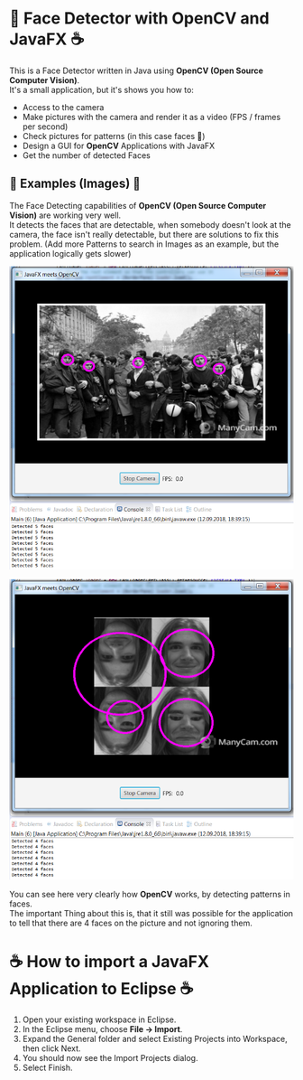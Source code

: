 # 👥 Face Detector with OpenCV and JavaFX ☕️

This is a Face Detector written in Java using **OpenCV (Open Source Computer Vision)**. </br>
It's a small application, but it's shows you how to:</br>

- Access to the camera
- Make pictures with the camera and render it as a video (FPS / frames per second)
- Check pictures for patterns (in this case faces 👥)
- Design a GUI for **OpenCV** Applications with JavaFX
- Get the number of detected Faces

## 👥 Examples (Images) 👥

The Face Detecting capabilities of **OpenCV (Open Source Computer Vision)** are working very well.</br>
It detects the faces that are detectable, when somebody doesn't look at the camera, the face isn't really detectable, but there are solutions to fix this problem. (Add more Patterns to search in Images as an example, but the application logically gets slower)

![Example Image OpenCV Face Detection](Images/Example_Image.png)

![Example Image OpenCV Face Detection with different Faces](Images/Example_Image_different_photoshopped_faces.png)

You can see here very clearly how **OpenCV** works, by detecting patterns in faces.</br>
The important Thing about this is, that it still was possible for the application to tell that there are 4 faces on the picture and not ignoring them.

# ☕️ How to import a JavaFX Application to Eclipse ☕️

1. Open your existing workspace in Eclipse.
2. In the Eclipse menu, choose **File -> Import**.
3. Expand the General folder and select Existing Projects into Workspace, then click Next.
4. You should now see the Import Projects dialog.
5. Select Finish.
